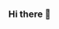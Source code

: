 ### Hi there 👋

<!--
**ruthvikbhairav/ruthvikbhairav** is a ✨ _special_ ✨ repository because its `README.md` (this file) appears on your GitHub profile.

Here are some ideas to get you started:

- 🔭 I’m currently working on amazon web services ...
- 🌱 I’m currently learning  data base...
- 👯 I’m looking to collaborate on  north west missouri ...
- 🤔 I’m looking for help with   friends...
- 💬 Ask me about  sportsand movies...
- 📫 How to reach me: email ...
- 😄 Pronouns: it ...
- ⚡ Fun fact🍡 ...
-->
